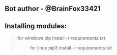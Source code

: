 ## Bot author - @BrainFox33421
## Installing modules:
> for windows pip install -r requirements.txt
>> for linux pip3 install -r requirements.txt
